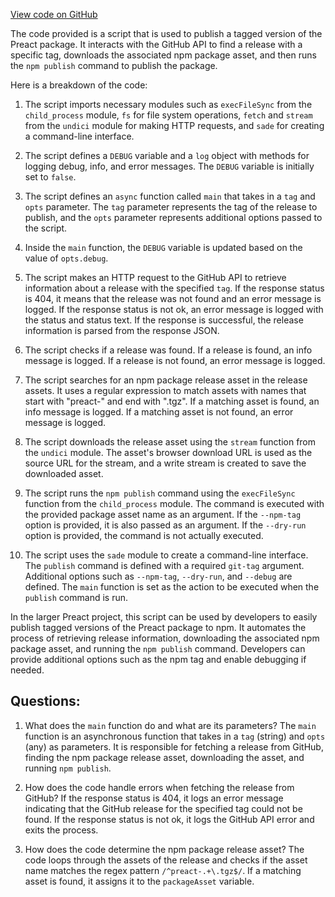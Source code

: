[View code on GitHub](https://github.com/preactjs/preact/scripts/release/publish.mjs)

The code provided is a script that is used to publish a tagged version of the Preact package. It interacts with the GitHub API to find a release with a specific tag, downloads the associated npm package asset, and then runs the `npm publish` command to publish the package.

Here is a breakdown of the code:

1. The script imports necessary modules such as `execFileSync` from the `child_process` module, `fs` for file system operations, `fetch` and `stream` from the `undici` module for making HTTP requests, and `sade` for creating a command-line interface.

2. The script defines a `DEBUG` variable and a `log` object with methods for logging debug, info, and error messages. The `DEBUG` variable is initially set to `false`.

3. The script defines an `async` function called `main` that takes in a `tag` and `opts` parameter. The `tag` parameter represents the tag of the release to publish, and the `opts` parameter represents additional options passed to the script.

4. Inside the `main` function, the `DEBUG` variable is updated based on the value of `opts.debug`.

5. The script makes an HTTP request to the GitHub API to retrieve information about a release with the specified `tag`. If the response status is 404, it means that the release was not found and an error message is logged. If the response status is not ok, an error message is logged with the status and status text. If the response is successful, the release information is parsed from the response JSON.

6. The script checks if a release was found. If a release is found, an info message is logged. If a release is not found, an error message is logged.

7. The script searches for an npm package release asset in the release assets. It uses a regular expression to match assets with names that start with "preact-" and end with ".tgz". If a matching asset is found, an info message is logged. If a matching asset is not found, an error message is logged.

8. The script downloads the release asset using the `stream` function from the `undici` module. The asset's browser download URL is used as the source URL for the stream, and a write stream is created to save the downloaded asset.

9. The script runs the `npm publish` command using the `execFileSync` function from the `child_process` module. The command is executed with the provided package asset name as an argument. If the `--npm-tag` option is provided, it is also passed as an argument. If the `--dry-run` option is provided, the command is not actually executed.

10. The script uses the `sade` module to create a command-line interface. The `publish` command is defined with a required `git-tag` argument. Additional options such as `--npm-tag`, `--dry-run`, and `--debug` are defined. The `main` function is set as the action to be executed when the `publish` command is run.

In the larger Preact project, this script can be used by developers to easily publish tagged versions of the Preact package to npm. It automates the process of retrieving release information, downloading the associated npm package asset, and running the `npm publish` command. Developers can provide additional options such as the npm tag and enable debugging if needed.
## Questions: 
 1. What does the `main` function do and what are its parameters? 
The `main` function is an asynchronous function that takes in a `tag` (string) and `opts` (any) as parameters. It is responsible for fetching a release from GitHub, finding the npm package release asset, downloading the asset, and running `npm publish`.

2. How does the code handle errors when fetching the release from GitHub? 
If the response status is 404, it logs an error message indicating that the GitHub release for the specified tag could not be found. If the response status is not ok, it logs the GitHub API error and exits the process.

3. How does the code determine the npm package release asset? 
The code loops through the assets of the release and checks if the asset name matches the regex pattern `/^preact-.+\.tgz$/`. If a matching asset is found, it assigns it to the `packageAsset` variable.